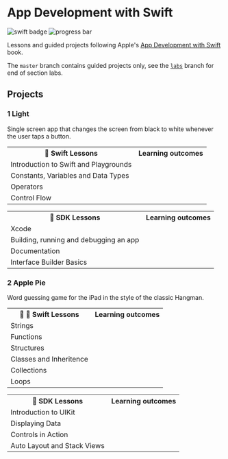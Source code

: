 # App Development with Swift

![swift badge](https://img.shields.io/badge/swift-5-orange.svg) ![progress bar](https://img.shields.io/badge/progress-30%25-ff69b4.svg)

Lessons and guided projects following Apple's [App Development with Swift](https://itunes.apple.com/za/book/app-development-with-swift/id1219117996?mt=11) book.

The `master` branch contains guided projects only, see the [`labs`](https://github.com/ketshaka/app-development-with-swift/tree/labs) branch for end of section labs.

## Projects
### 1 Light
Single screen app that changes the screen from black to white whenever the user taps a button.

<table>
  <tr>
    <th>🦅 Swift Lessons</th>
    <th> Learning outcomes</th>
  </tr>
  <tr>
    <td>Introduction to Swift and Playgrounds</td>
  </tr>
  <tr>
    <td>Constants, Variables and Data Types</td>
  </tr> 
  <tr>
    <td>Operators</td>
  </tr>
  <tr>
    <td>Control Flow</td>
  </tr>
</table>

<table>
  <tr>
    <th>🔨 SDK Lessons</th>
    <th> Learning outcomes</th>
  </tr>
  <tr>
    <td>Xcode</td>
  </tr>
  <tr>
    <td>Building, running and debugging an app</td>
  </tr> 
  <tr>
    <td>Documentation</td>
  </tr>
  <tr>
    <td>Interface Builder Basics</td>
  </tr>
</table>

### 2 Apple Pie
Word guessing game for the iPad in the style of the classic Hangman.

<table>
  <tr>
    <th>🔨 🦅 Swift Lessons</th>
    <th> Learning outcomes</th>
  </tr>
  <tr>
    <td>Strings</td>
  </tr>
  <tr>
    <td>Functions</td>
  </tr> 
  <tr>
    <td>Structures</td>
  </tr>
  <tr>
    <td>Classes and Inheritence</td>
  </tr>
  <tr>
    <td>Collections</td>
  </tr>
  <tr>
    <td>Loops</td>
  </tr>
</table>

<table>
  <tr>
    <th>🔨 SDK Lessons</th>
    <th> Learning outcomes</th>
  </tr>
  <tr>
    <td>Introduction to UIKit</td>
  </tr>
  <tr>
    <td>Displaying Data</td>
  </tr> 
  <tr>
    <td>Controls in Action</td>
  </tr>
  <tr>
    <td>Auto Layout and Stack Views</td>
  </tr>
</table>
